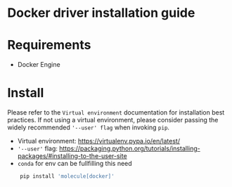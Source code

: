 # Docker driver installation guide

Requirements
============

* Docker Engine

Install
=======

Please refer to the `Virtual environment` documentation for installation best
practices. If not using a virtual environment, please consider passing the
widely recommended `'--user' flag` when invoking `pip`.

- Virtual environment: https://virtualenv.pypa.io/en/latest/
- `'--user'` flag: https://packaging.python.org/tutorials/installing-packages/#installing-to-the-user-site
- `conda` for env can be fullfilling this need

```bash
    pip install 'molecule[docker]'
```
